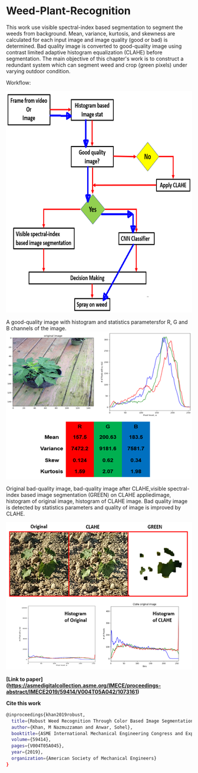 # Weed-Plant-Recognition
This work use visible spectral-index based segmentation to segment the weeds from background. Mean, variance, kurtosis, and skewness are calculated for each input image and image quality (good or bad) is determined. Bad quality image is converted to good-quality image using contrast limited adaptive histogram equalization (CLAHE) before segmentation. The main objective of this chapter's work is to construct a redundant system which can segment weed and crop (green pixels) under varying outdoor condition.

Workflow:  

<img src="https://github.com/sudokhan112/Weed-Plant-Recognition/blob/main/Plant-Weed-Segmentation/fig5_1.png" width="600" height="600">

A good-quality image with histogram and statistics parametersfor R, G and B channels of the image.  
<img src="https://github.com/sudokhan112/Weed-Plant-Recognition/blob/main/Plant-Weed-Segmentation/fig5_4.png" width="600" height="400">

Original bad-quality image, bad-quality image after CLAHE,visible spectral-index based image segmentation (GREEN) on CLAHE appliedimage, histogram of original image, histogram of CLAHE image. Bad quality image is detected by statistics parameters and quality of image is improved by CLAHE.

<img src="https://github.com/sudokhan112/Weed-Plant-Recognition/blob/main/Plant-Weed-Segmentation/fig5_6.png" width="600" height="400">

**[Link to paper] (https://asmedigitalcollection.asme.org/IMECE/proceedings-abstract/IMECE2019/59414/V004T05A042/1073161)**


**Cite this work**
```bash
@inproceedings{khan2019robust,
  title={Robust Weed Recognition Through Color Based Image Segmentation and Convolution Neural Network Based Classification},
  author={Khan, M Nazmuzzaman and Anwar, Sohel},
  booktitle={ASME International Mechanical Engineering Congress and Exposition},
  volume={59414},
  pages={V004T05A045},
  year={2019},
  organization={American Society of Mechanical Engineers}
}
```
